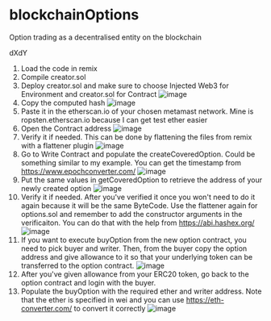 # blockchainOptions
Option trading as a decentralised entity on the blockchain

dXdY
1. Load the code in remix
2. Compile creator.sol
3. Deploy creator.sol and make sure to choose Injected Web3 for Environment and creator.sol for Contract
![image](https://user-images.githubusercontent.com/15021790/144902831-12ef5d3a-6457-4272-9231-a89ae13af385.png)
4. Copy the computed hash 
![image](https://user-images.githubusercontent.com/15021790/144903122-d2708221-a105-4721-857d-0cd9a85ba66f.png)
5. Paste it in the etherscan.io of your chosen metamast network. Mine is ropsten.etherscan.io because I can get test ether easier
6. Open the Contract address
![image](https://user-images.githubusercontent.com/15021790/144903382-4bd50054-167a-486a-b4ab-ec101b9f7ec2.png)
7. Verify it if needed. This can be done by flattening the files from remix with a flattener plugin
![image](https://user-images.githubusercontent.com/15021790/144903577-1caca09a-f305-4eac-993a-ebbf49ae7cc4.png)
8. Go to Write Contract and populate the createCoveredOption. Could be something similar to my example. You can get the timestamp from https://www.epochconverter.com/
![image](https://user-images.githubusercontent.com/15021790/144903923-2aac5a7e-aa23-46af-909c-e0c72b596157.png)
9. Put the same values in getCoveredOption to retrieve the address of your newly created option
![image](https://user-images.githubusercontent.com/15021790/144904186-d0069407-2c11-4f17-ad84-069ee69c3ab5.png)
10. Verify it if needed. After you've verified it once you won't need to do it again because it will be the same ByteCode. Use the flattener again for options.sol and remember to add the constructor arguments in the verificaiton. You can do that with the help from https://abi.hashex.org/
![image](https://user-images.githubusercontent.com/15021790/144904437-005948c3-4727-463d-9f05-a903fe5b5c13.png)
11. If you want to execute buyOption from the new option contract, you need to pick buyer and writer. Then, from the buyer copy the option address and give allowance to it so that your underlying token can be transferred to the option contract.
![image](https://user-images.githubusercontent.com/15021790/144904831-fdec2f3e-a04d-44bc-932f-c35553e7d3be.png)
12. After you've given allowance from your ERC20 token, go back to the option contract and login with the buyer.
13. Populate the buyOption with the required ether and writer address. Note that the ether is specified in wei and you can use https://eth-converter.com/ to convert it correctly
![image](https://user-images.githubusercontent.com/15021790/144905445-623ac374-cad6-480c-9641-699d44d5052f.png)

